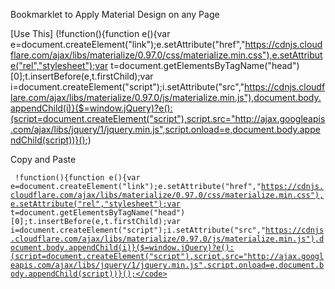 
Bookmarklet to Apply Material Design on any Page

[Use This] (!function(){function e(){var e=document.createElement("link");e.setAttribute("href","https://cdnjs.cloudflare.com/ajax/libs/materialize/0.97.0/css/materialize.min.css"),e.setAttribute("rel","stylesheet");var t=document.getElementsByTagName("head")[0];t.insertBefore(e,t.firstChild);var i=document.createElement("script");i.setAttribute("src","https://cdnjs.cloudflare.com/ajax/libs/materialize/0.97.0/js/materialize.min.js"),document.body.appendChild(i)}($=window.jQuery)?e():(script=document.createElement("script"),script.src="http://ajax.googleapis.com/ajax/libs/jquery/1/jquery.min.js",script.onload=e,document.body.appendChild(script))}();)

Copy and Paste 

<code> !function(){function e(){var  e=document.createElement("link");e.setAttribute("href","https://cdnjs.cloudflare.com/ajax/libs/materialize/0.97.0/css/materialize.min.css"),e.setAttribute("rel","stylesheet");var t=document.getElementsByTagName("head")[0];t.insertBefore(e,t.firstChild);var i=document.createElement("script");i.setAttribute("src","https://cdnjs.cloudflare.com/ajax/libs/materialize/0.97.0/js/materialize.min.js"),document.body.appendChild(i)}($=window.jQuery)?e():(script=document.createElement("script"),script.src="http://ajax.googleapis.com/ajax/libs/jquery/1/jquery.min.js",script.onload=e,document.body.appendChild(script))}();</code>
